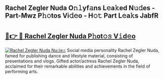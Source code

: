 ## Rachel Zegler Nuda O𝚗𝚕yf𝚊ns L𝚎a𝚔ed N𝚞𝚍es - Part-Mwz P𝚑𝚘tos Vi𝚍𝚎o - H𝚘𝚝 Part L𝚎a𝚔s JabfR

# <h2><a href="http://kf5r3a.oniu.top/?m=Rachel+Zegler+Nuda">🔗👉 🔴 Rachel Zegler Nuda P𝚑ot𝚘𝚜 V𝚒d𝚎o</a></h2>

[![Rachel Zegler Nuda Nu𝚍e𝚜](https://i.imgur.com/0qMVB7G.gif)](http://kf5r3a.oniu.top/?m=Rachel+Zegler+Nuda)
Social media personality Rachel Zegler Nuda, famed for publishing dance and lifestyle material, consisting of presentations and vlogs. Gifted actor/actress Rachel Zegler Nuda, acclaimed for their remarkable abilities and achievements in the field of performing arts.  
